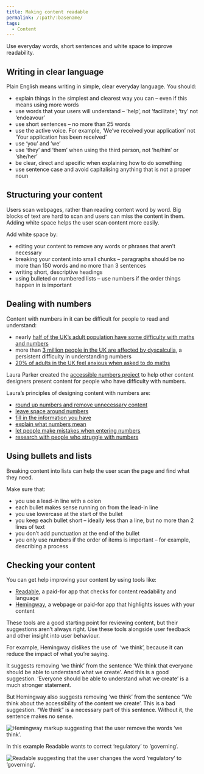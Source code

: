 ```yaml
---
title: Making content readable
permalink: /:path/:basename/
tags:
  - Content
---
```

Use everyday words, short sentences and white space to improve readability. 

## Writing in clear language

Plain English means writing in simple, clear everyday language. You should:

* explain things in the simplest and clearest way you can – even if this means using more words
* use words that your users will understand – ‘help’, not ‘facilitate’; ‘try’ not ‘endeavour’
* use short sentences – no more than 25 words
* use the active voice. For example, ‘We’ve received your application’ not ‘Your application has been received’
* use ‘you’ and ‘we’ 
* use ‘they’ and ‘them’ when using the third person, not ‘he/him’ or ‘she/her’ 
* be clear, direct and specific when explaining how to do something
* use sentence case and avoid capitalising anything that is not a proper noun

## Structuring your content

Users scan webpages, rather than reading content word by word. Big blocks of text are hard to scan and users can miss the content in them. Adding white space helps the user scan content more easily. 

Add white space by:

* editing your content to remove any words or phrases that aren’t necessary
* breaking your content into small chunks – paragraphs should be no more than 150 words and no more than 3 sentences
* writing short, descriptive headings
* using bulleted or numbered lists – use numbers if the order things happen in is important

## Dealing with numbers

Content with numbers in it can be difficult for people to read and understand: 

* nearly [half of the UK’s adult population have some difficulty with maths and numbers](https://www.nationalnumeracy.org.uk/research-and-resources/skills-life-survey-2011)
* more than [3 million people in the UK are affected by dyscalculia](https://www.bdadyslexia.org.uk/dyscalculia/how-can-i-identify-dyscalculia), a persistent difficulty in understanding numbers
* [20% of adults in the UK feel anxious when asked to do maths](http://mathsanxietytrust.com/official-figures.html)

Laura Parker created the [accessible numbers project](https://accessiblenumbers.com/) to help other content designers present content for people who have difficulty with numbers. 

Laura’s principles of designing content with numbers are: 

* [round up numbers and remove unnecessary content](https://accessiblenumbers.com/round-up-numbers)
* [leave space around numbers](https://accessiblenumbers.com/leave-space-around-numbers)
* [fill in the information you have](https://accessiblenumbers.com/fill-in-the-information-you-have)
* [explain what numbers mean](https://accessiblenumbers.com/explain-what-numbers-mean)
* [let people make mistakes when entering numbers](https://accessiblenumbers.com/let-people-make-mistakes-when-entering-numbers)
* [research with people who struggle with numbers](https://accessiblenumbers.com/research-with-people-with-dyscalculia)

## Using bullets and lists

Breaking content into lists can help the user scan the page and find what they need. 

Make sure that:

* you use a lead-in line with a colon
* each bullet makes sense running on from the lead-in line
* you use lowercase at the start of the bullet
* you keep each bullet short – ideally less than a line, but no more than 2 lines of text
* you don’t add punctuation at the end of the bullet
* you only use numbers if the order of items is important – for example, describing a process

## Checking your content

You can get help improving your content by using tools like: 

* [Readable](https://readable.com/), a paid-for app that checks for content readability and language
* [Hemingway](https://hemingwayapp.com/), a webpage or paid-for app that highlights issues with your content

These tools are a good starting point for reviewing content, but their suggestions aren’t always right. Use these tools alongside user feedback and other insight into user behaviour. 

For example, Hemingway dislikes the use of  ‘we think’, because it can reduce the impact of what you’re saying. 

It suggests removing ‘we think’ from the sentence ‘We think that everyone should be able to understand what we create’. And this is a good suggestion. ‘Everyone should be able to understand what we create’ is a much stronger statement. 

But Hemingway also suggests removing ‘we think’ from the sentence “We think about the accessibility of the content we create’. This is a bad suggestion. “We think” is a necessary part of this sentence. Without it, the sentence makes no sense. 

![Hemingway markup suggesting that the user remove the words ‘we think’.](/assets/images/content-image1.png)

In this example Readable wants to correct ‘regulatory’ to ‘governing’.

![Readable suggesting that the user changes the word ‘regulatory’ to ‘governing’.](/assets/images/readable-example.png)